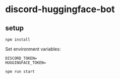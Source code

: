 # discord-huggingface-bot

## setup

```
npm install
```

Set environment variables:

```
DISCORD_TOKEN=
HUGGINGFACE_TOKEN=
```

```
npm run start
```